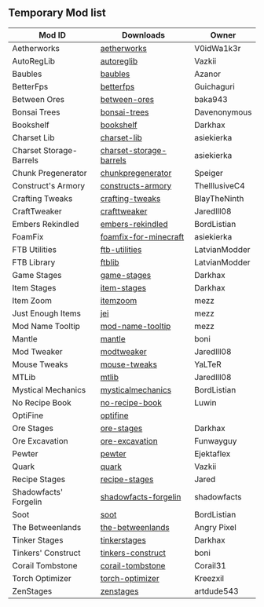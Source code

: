 ## Temporary Mod list

| Mod ID                  | Downloads                                                    | Owner         |
| ----------------------- | ------------------------------------------------------------ | ------------- |
| Aetherworks             | [aetherworks](https://minecraft.curseforge.com/projects/aetherworks) | V0idWa1k3r    |
| AutoRegLib              | [autoreglib](https://minecraft.curseforge.com/projects/autoreglib) | Vazkii        |
| Baubles                 | [baubles](https://minecraft.curseforge.com/projects/baubles) | Azanor        |
| BetterFps               | [betterfps](https://minecraft.curseforge.com/projects/betterfps) | Guichaguri    |
| Between Ores            | [between-ores](https://minecraft.curseforge.com/projects/between-ores) | baka943       |
| Bonsai Trees            | [bonsai-trees](https://minecraft.curseforge.com/projects/bonsai-trees) | Davenonymous  |
| Bookshelf               | [bookshelf](https://minecraft.curseforge.com/projects/bookshelf) | Darkhax       |
| Charset Lib             | [charset-lib](https://minecraft.curseforge.com/projects/charset-lib) | asiekierka    |
| Charset Storage-Barrels | [charset-storage-barrels](https://minecraft.curseforge.com/projects/charset-storage-barrels) | asiekierka    |
| Chunk Pregenerator      | [chunkpregenerator](https://minecraft.curseforge.com/projects/chunkpregenerator) | Speiger       |
| Construct's Armory      | [constructs-armory](https://minecraft.curseforge.com/projects/constructs-armory) | TheIllusiveC4 |
| Crafting Tweaks         | [crafting-tweaks](https://minecraft.curseforge.com/projects/crafting-tweaks) | BlayTheNinth  |
| CraftTweaker            | [crafttweaker](https://minecraft.curseforge.com/projects/crafttweaker) | Jaredlll08    |
| Embers Rekindled        | [embers-rekindled](https://minecraft.curseforge.com/projects/embers-rekindled) | BordListian   |
| FoamFix                 | [foamfix-for-minecraft](https://minecraft.curseforge.com/projects/foamfix-for-minecraft) | asiekierka    |
| FTB Utilities           | [ftb-utilities](https://minecraft.curseforge.com/projects/ftb-utilities) | LatvianModder |
| FTB Library             | [ftblib](https://minecraft.curseforge.com/projects/ftblib)   | LatvianModder |
| Game Stages             | [game-stages](https://minecraft.curseforge.com/projects/game-stages) | Darkhax       |
| Item Stages             | [item-stages](https://minecraft.curseforge.com/projects/item-stages) | Darkhax       |
| Item Zoom               | [itemzoom](https://minecraft.curseforge.com/projects/itemzoom) | mezz          |
| Just Enough Items       | [jei](https://minecraft.curseforge.com/projects/jei)         | mezz          |
| Mod Name Tooltip        | [mod-name-tooltip](https://minecraft.curseforge.com/projects/mod-name-tooltip) | mezz          |
| Mantle                  | [mantle](https://minecraft.curseforge.com/projects/mantle)   | boni          |
| Mod Tweaker             | [modtweaker](https://minecraft.curseforge.com/projects/modtweaker) | Jaredlll08    |
| Mouse Tweaks            | [mouse-tweaks](https://minecraft.curseforge.com/projects/mouse-tweaks) | YaLTeR        |
| MTLib                   | [mtlib](https://minecraft.curseforge.com/projects/mtlib)     | Jaredlll08    |
| Mystical Mechanics      | [mysticalmechanics](https://minecraft.curseforge.com/projects/mysticalmechanics) | BordListian   |
| No Recipe Book          | [no-recipe-book](https://minecraft.curseforge.com/projects/no-recipe-book) | Luwin         |
| OptiFine                | [optifine](https://www.optifine.net/home)                    |               |
| Ore Stages              | [ore-stages](https://minecraft.curseforge.com/projects/ore-stages) | Darkhax       |
| Ore Excavation          | [ore-excavation](https://minecraft.curseforge.com/projects/ore-excavation) | Funwayguy     |
| Pewter                  | [pewter](https://minecraft.curseforge.com/projects/pewter)   | Ejektaflex    |
| Quark                   | [quark](https://minecraft.curseforge.com/projects/quark)     | Vazkii        |
| Recipe Stages           | [recipe-stages](https://minecraft.curseforge.com/projects/recipe-stages) | Jared         |
| Shadowfacts' Forgelin   | [shadowfacts-forgelin](https://minecraft.curseforge.com/projects/shadowfacts-forgelin) | shadowfacts   |
| Soot                    | [soot](https://minecraft.curseforge.com/projects/soot)       | BordListian   |
| The Betweenlands        | [the-betweenlands](https://minecraft.curseforge.com/projects/angry-pixel-the-betweenlands-mod) | Angry Pixel   |
| Tinker Stages           | [tinkerstages](https://minecraft.curseforge.com/projects/tinkerstages) | Darkhax       |
| Tinkers' Construct      | [tinkers-construct](https://minecraft.curseforge.com/projects/tinkers-construct) | boni          |
| Corail Tombstone        | [corail-tombstone](https://minecraft.curseforge.com/projects/corail-tombstone) | Corail31      |
| Torch Optimizer         | [torch-optimizer](https://minecraft.curseforge.com/projects/torch-optimizer) | Kreezxil      |
| ZenStages               | [zenstages](https://minecraft.curseforge.com/projects/zenstages) | artdude543    |